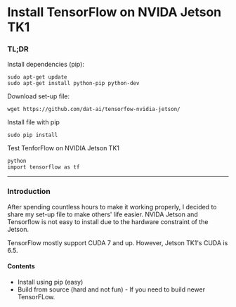 Install TensorFlow on NVIDA Jetson TK1
========================================
### TL;DR
Install dependencies (pip):
```shell
sudo apt-get update
sudo apt-get install python-pip python-dev
```
Download set-up file: 
```shell
wget https://github.com/dat-ai/tensorfow-nvidia-jetson/
```
Install file with pip
```shell
sudo pip install
```
Test TenforFlow on NVIDIA Jetson TK1
```shell
python
import tensorflow as tf
```
-----
### Introduction

After spending countless hours to make it working properly, I decided to share my set-up file to make others' life easier. NVIDA Jetson and Tensorflow is not easy to install due to the hardware constraint of the Jetson. 

TensorFlow mostly support CUDA 7 and up. However, Jetson TK1's CUDA is 6.5. 

#### Contents
* Install using pip (easy)
* Build from source (hard and not fun) - If you need to build newer TensorFLow.
